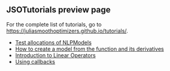 ## JSOTutorials preview page

For the complete list of tutorials, go to <https://juliasmoothoptimizers.github.io/tutorials/>.


- [Test allocations of NLPModels](check-allocations-nlpmodels/)
- [How to create a model from the function and its derivatives](create-a-manual-model/)
- [Introduction to Linear Operators](introduction-to-linear-operators/)
- [Using callbacks](using-callbacks/)
